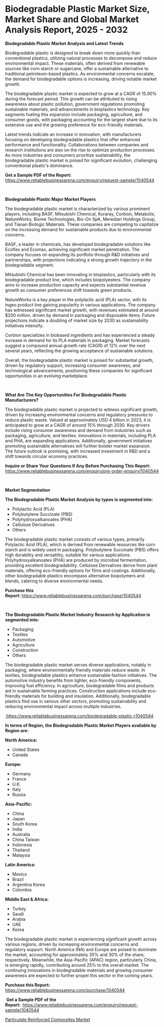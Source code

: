 <p><h1>Biodegradable Plastic Market Size, Market Share and Global Market Analysis Report, 2025 - 2032</h1></p><p><strong>Biodegradable Plastic Market Analysis and Latest Trends</strong></p>
<p><p>Biodegradable plastic is designed to break down more quickly than conventional plastics, utilizing natural processes to decompose and reduce environmental impact. These materials, often derived from renewable sources like corn starch or sugarcane, offer a sustainable alternative to traditional petroleum-based plastics. As environmental concerns escalate, the demand for biodegradable options is increasing, driving notable market growth.</p><p>The biodegradable plastic market is expected to grow at a CAGR of 15.90% during the forecast period. This growth can be attributed to rising awareness about plastic pollution, government regulations promoting sustainable materials, and advancements in bioplastics technology. Key segments fueling this expansion include packaging, agriculture, and consumer goods, with packaging accounting for the largest share due to its extensive use and the growing preference for eco-friendly materials.</p><p>Latest trends indicate an increase in innovation, with manufacturers focusing on developing biodegradable plastics that offer enhanced performance and functionality. Collaborations between companies and research institutions are also on the rise to optimize production processes. As more industries and consumers prioritize sustainability, the biodegradable plastic market is poised for significant evolution, challenging conventional plastic's dominance.</p></p>
<p><strong>Get a Sample PDF of the Report:&nbsp;</strong> <a href="https://www.reliablebusinessarena.com/enquiry/request-sample/1040544?utm_campaign=2396&utm_medium=2&utm_source=Github&utm_content=ia&utm_term=31032025&utm_id=biodegradable-plastic">https://www.reliablebusinessarena.com/enquiry/request-sample/1040544</a></p>
<p>&nbsp;</p>
<p><strong>Biodegradable Plastic Major Market Players</strong></p>
<p><p>The biodegradable plastic market is characterized by various prominent players, including BASF, Mitsubishi Chemical, Kuraray, Corbion, Metabolix, NatureWorks, Biome Technologies, Bio-On SpA, Meredian Holdings Group, and Tianan Biologic Materials. These companies are competing to capitalize on the increasing demand for sustainable products due to environmental concerns.</p><p>BASF, a leader in chemicals, has developed biodegradable solutions like Ecoflex and Ecomax, achieving significant market penetration. The company focuses on expanding its portfolio through R&D initiatives and partnerships, with projections indicating a strong growth trajectory in the biodegradable segment.</p><p>Mitsubishi Chemical has been innovating in bioplastics, particularly with its biodegradable product line, which includes biopolyesters. The company aims to increase production capacity and expects substantial revenue growth as consumer preferences shift towards green products.</p><p>NatureWorks is a key player in the polylactic acid (PLA) sector, with its Ingeo product line gaining popularity in various applications. The company has witnessed significant market growth, with revenues estimated at around $200 million, driven by demand in packaging and disposable items. Future projections indicate a doubling of market size by 2030 as sustainability initiatives intensify.</p><p>Corbion specializes in biobased ingredients and has experienced a steady increase in demand for its PLA materials in packaging. Market forecasts suggest a compound annual growth rate (CAGR) of 12% over the next several years, reflecting the growing acceptance of sustainable solutions.</p><p>Overall, the biodegradable plastic market is poised for substantial growth, driven by regulatory support, increasing consumer awareness, and technological advancements, positioning these companies for significant opportunities in an evolving marketplace.</p></p>
<p>&nbsp;</p>
<p><strong>What Are The Key Opportunities For Biodegradable Plastic Manufacturers?</strong></p>
<p><p>The biodegradable plastic market is projected to witness significant growth, driven by increasing environmental concerns and regulatory pressures to reduce plastic waste. Valued at approximately USD 4 billion in 2023, it is anticipated to grow at a CAGR of around 15% through 2030. Key drivers include rising consumer awareness and demand from industries such as packaging, agriculture, and textiles. Innovations in materials, including PLA and PHA, are expanding applications. Additionally, government initiatives promoting sustainable alternatives will further bolster market expansion. The future outlook is promising, with increased investment in R&D and a shift towards circular economy practices.</p></p>
<p><strong>Inquire or Share Your Questions If Any Before Purchasing This Report:</strong> <a href="https://www.reliablebusinessarena.com/enquiry/pre-order-enquiry/1040544?utm_campaign=2396&utm_medium=2&utm_source=Github&utm_content=ia&utm_term=31032025&utm_id=biodegradable-plastic">https://www.reliablebusinessarena.com/enquiry/pre-order-enquiry/1040544</a></p>
<p>&nbsp;</p>
<p><strong>Market Segmentation</strong></p>
<p><strong>The Biodegradable Plastic Market Analysis by types is segmented into:</strong></p>
<p><ul><li>Polylactic Acid (PLA)</li><li>Polybutylene Succinate (PBS)</li><li>Polyhydroxyalkanoates (PHA)</li><li>Cellulose Derivatives</li><li>Others</li></ul></p>
<p><p>The biodegradable plastic market consists of various types, primarily Polylactic Acid (PLA), which is derived from renewable resources like corn starch and is widely used in packaging. Polybutylene Succinate (PBS) offers high durability and versatility, suitable for various applications. Polyhydroxyalkanoates (PHA) are produced by microbial fermentation, providing excellent biodegradability. Cellulose Derivatives derive from plant materials, offering eco-friendly options for films and coatings. Additionally, other biodegradable plastics encompass alternative biopolymers and blends, catering to diverse environmental needs.</p></p>
<p><strong>Purchase this Report:&nbsp;</strong><a href="https://www.reliablebusinessarena.com/purchase/1040544?utm_campaign=2396&utm_medium=2&utm_source=Github&utm_content=ia&utm_term=31032025&utm_id=biodegradable-plastic">https://www.reliablebusinessarena.com/purchase/1040544</a></p>
<p>&nbsp;</p>
<p><strong>The Biodegradable Plastic Market Industry Research by Application is segmented into:</strong></p>
<p><ul><li>Packaging</li><li>Textiles</li><li>Automotive</li><li>Agriculture</li><li>Construction</li><li>Others</li></ul></p>
<p><p>The biodegradable plastic market serves diverse applications, notably in packaging, where environmentally friendly materials reduce waste. In textiles, biodegradable plastics enhance sustainable fashion initiatives. The automotive industry benefits from lighter, eco-friendly components, improving fuel efficiency. In agriculture, biodegradable films and products aid in sustainable farming practices. Construction applications include eco-friendly materials for building and insulation. Additionally, biodegradable plastics find use in various other sectors, promoting sustainability and reducing environmental impact across multiple industries.</p></p>
<p><a href="https://www.reliablebusinessarena.com/biodegradable-plastic-r1040544?utm_campaign=2396&utm_medium=2&utm_source=Github&utm_content=ia&utm_term=31032025&utm_id=biodegradable-plastic">&nbsp;https://www.reliablebusinessarena.com/biodegradable-plastic-r1040544</a></p>
<p><strong>In terms of Region, the Biodegradable Plastic Market Players available by Region are:</strong></p>
<p>
    <p> <strong> North America: </strong>
        <ul>
            <li>United States</li>
            <li>Canada</li>
        </ul>
        </p> 
    <p> <strong> Europe: </strong>
        <ul>
            <li>Germany</li>
            <li>France</li>
            <li>U.K.</li>
            <li>Italy</li>
            <li>Russia</li>
        </ul>
        </p> 
    <p> <strong> Asia-Pacific: </strong>
        <ul>
            <li>China</li>
            <li>Japan</li>
            <li>South Korea</li>
            <li>India</li>
            <li>Australia</li>
            <li>China Taiwan</li>
            <li>Indonesia</li>
            <li>Thailand</li>
            <li>Malaysia</li>
        </ul>
        </p> 
    <p> <strong> Latin America: </strong>
        <ul>
            <li>Mexico</li>
            <li>Brazil</li>
            <li>Argentina Korea</li>
            <li>Colombia</li>
        </ul>
        </p> 
    <p> <strong> Middle East & Africa: </strong>
        <ul>
            <li>Turkey</li>
            <li>Saudi</li>
            <li>Arabia</li>
            <li>UAE</li>
            <li>Korea</li>
        </ul>
    </p>
    </p>
<p><p>The biodegradable plastic market is experiencing significant growth across various regions, driven by increasing environmental concerns and regulatory support. North America (NA) and Europe are poised to dominate the market, accounting for approximately 35% and 30% of the share, respectively. Meanwhile, the Asia-Pacific (APAC) region, particularly China, is emerging rapidly, contributing around 25% to the overall market. The continuing innovations in biodegradable materials and growing consumer awareness are expected to further propel this sector in the coming years.</p></p>
<p><strong>Purchase this Report: </strong><a href="https://www.reliablebusinessarena.com/purchase/1040544?utm_campaign=2396&utm_medium=2&utm_source=Github&utm_content=ia&utm_term=31032025&utm_id=biodegradable-plastic">https://www.reliablebusinessarena.com/purchase/1040544</a></p>
<p>&nbsp;<strong>Get a Sample PDF of the Report:&nbsp;&nbsp;</strong><a href="https://www.reliablebusinessarena.com/enquiry/request-sample/1040544?utm_campaign=2396&utm_medium=2&utm_source=Github&utm_content=ia&utm_term=31032025&utm_id=biodegradable-plastic">https://www.reliablebusinessarena.com/enquiry/request-sample/1040544</a></p>
<p><strong></strong></p>
<p><p><a href="https://github.com/gullattedenna/Market-Research-Report-List-1/blob/main/particulate-reinforced-composites-market.md?utm_campaign=2396&utm_medium=2&utm_source=Github&utm_content=ia&utm_term=31032025&utm_id=biodegradable-plastic">Particulate Reinforced Composites Market</a></p></p>